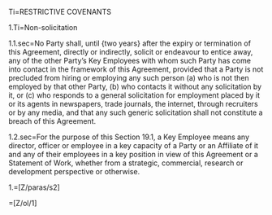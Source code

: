 Ti=RESTRICTIVE COVENANTS

1.Ti=Non-solicitation

1.1.sec=No Party shall, until {two years} after the expiry or termination of this Agreement, directly or indirectly, solicit or endeavour to entice away, any of the other Party’s Key Employees with whom such Party has come into contact in the framework of this Agreement, provided that a Party is not precluded from hiring or employing any such person (a) who is not then employed by that other Party, (b) who contacts it without any solicitation by it, or (c) who responds to a general solicitation for employment placed by it or its agents in newspapers, trade journals, the internet, through recruiters or by any media, and that any such generic solicitation shall not constitute a breach of this Agreement.

1.2.sec=For the purpose of this Section 19.1, a Key Employee means any director, officer or employee in a key capacity of a Party or an Affiliate of it and any of their employees in a key position in view of this Agreement or a Statement of Work, whether from a strategic, commercial, research or development perspective or otherwise.

1.=[Z/paras/s2]

=[Z/ol/1]
